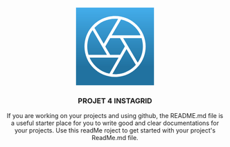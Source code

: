 <p align="center">
    <img src="https://raw.githubusercontent.com//Rudy-zev/Projet4_OC_Instagrid/master/asset/iconInstagrid.png" alt="Read Me Icon Instagrid" width=180 height=180>
<h3 align="center">PROJET 4 INSTAGRID</h3>

  <p align="center">
    If you are working on your projects and using github, the README.md file is a useful starter place for you to write good and clear documentations for  your projects. Use this readMe roject to get started with your project's ReadMe.md file.
    <br>
    </p>
</p>

